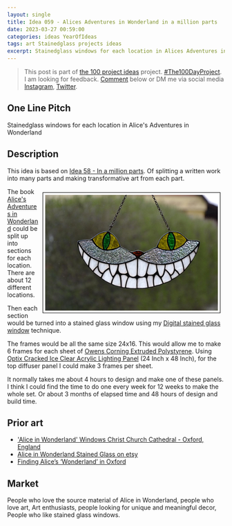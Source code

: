 ```yaml
---
layout: single
title: Idea 059 - Alices Adventures in Wonderland in a million parts
date: 2023-03-27 00:59:00
categories: ideas YearOfIdeas
tags: art Stainedglass projects ideas
excerpt: Stainedglass windows for each location in Alices Adventures in Wonderland
---
```


> This post is part of [the 100 project ideas](/projects/2023-100-ideas/) project. [#The100DayProject](https://www.the100dayproject.org/). I am looking for feedback. <a href='#utterances-comments'>Comment</a> below or DM me via social media <a href="https://instagram.com/funvill" rel="nofollow noopener noreferrer"><i class="fab fa-fw fa-instagram" aria-hidden="true"></i><span class="label">Instagram</span></a>, <a href="https://twitter.com/funvill" rel="nofollow noopener noreferrer"><i class="fab fa-fw fa-twitter" aria-hidden="true"></i><span class="label">Twitter</span></a>.

## One Line Pitch

Stainedglass windows for each location in Alice's Adventures in Wonderland

## Description

This idea is based on [Idea 58 - In a million parts](/idea058-a-quotable-book-in-a-million-parts/). Of splitting a written work into many parts and making transformative art from each part.

<img src="/public/uploads/2023/cheshire-cat-stained-glass.png" alt="cheshire-cat-stained-glass" style="float: right; margin: 10px; border: 1px solid black; padding: 5px"/>The book [Alice's Adventures in Wonderland](https://www.goodreads.com/book/show/24213.Alice_s_Adventures_in_Wonderland_Through_the_Looking_Glass) could be split up into sections for each location. There are about 12 different locations.

Then each section would be turned into a stained glass window using my [Digital stained glass window](https://blog.abluestar.com/projects/2018-stained-glass-window/) technique.

The frames would be all the same size 24x16. This would allow me to make 6 frames for each sheet of [Owens Corning Extruded Polystyrene](https://www.homedepot.ca/product/owens-corning-foamular-c-200-extruded-polystyrene-rigid-insulation-24-inch-x-96-inch-x-1-inch-butt-edge/1000155116). Using [Optix Cracked Ice Clear Acrylic Lighting
Panel](https://www.homedepot.ca/product/optix-cracked-ice-clear-acrylic-lighting-panel-23-75-inch-x-47-75-inch/1000143373) (24 Inch x 48 Inch), for the top diffuser panel I could make 3 frames per sheet.

It normally takes me about 4 hours to design and make one of these panels. I think I could find the time to do one every week for 12 weeks to make the whole set. Or about 3 months of elapsed time and 48 hours of design and build time.

## Prior art

- ['Alice in Wonderland' Windows Christ Church Cathedral - Oxford, England](https://www.atlasobscura.com/places/christchurch-cathedrals-alice-in-wonderland-windows)
- [Alice in Wonderland Stained Glass on etsy](https://www.etsy.com/market/alice_in_wonderland_stained_glass)
- [Finding Alice’s ‘Wonderland’ in Oxford](https://www.nytimes.com/2015/11/15/travel/alice-in-wonderland-oxford-lewis-carroll.html)

## Market

People who love the source material of Alice in Wonderland, people who love art, Art enthusiasts, people looking for unique and meaningful decor, People who like stained glass windows.
